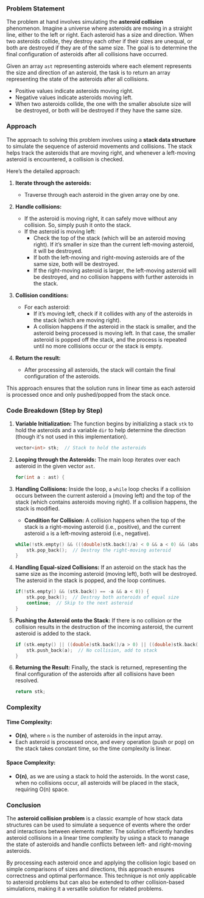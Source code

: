 ### Problem Statement

The problem at hand involves simulating the **asteroid collision** phenomenon. Imagine a universe where asteroids are moving in a straight line, either to the left or right. Each asteroid has a size and direction. When two asteroids collide, they destroy each other if their sizes are unequal, or both are destroyed if they are of the same size. The goal is to determine the final configuration of asteroids after all collisions have occurred.

Given an array `ast` representing asteroids where each element represents the size and direction of an asteroid, the task is to return an array representing the state of the asteroids after all collisions.

- Positive values indicate asteroids moving right.
- Negative values indicate asteroids moving left.
- When two asteroids collide, the one with the smaller absolute size will be destroyed, or both will be destroyed if they have the same size.

### Approach

The approach to solving this problem involves using a **stack data structure** to simulate the sequence of asteroid movements and collisions. The stack helps track the asteroids that are moving right, and whenever a left-moving asteroid is encountered, a collision is checked.

Here’s the detailed approach:

1. **Iterate through the asteroids:**
   - Traverse through each asteroid in the given array one by one.
   
2. **Handle collisions:**
   - If the asteroid is moving right, it can safely move without any collision. So, simply push it onto the stack.
   - If the asteroid is moving left:
     - Check the top of the stack (which will be an asteroid moving right). If it’s smaller in size than the current left-moving asteroid, it will be destroyed.
     - If both the left-moving and right-moving asteroids are of the same size, both will be destroyed.
     - If the right-moving asteroid is larger, the left-moving asteroid will be destroyed, and no collision happens with further asteroids in the stack.

3. **Collision conditions:**
   - For each asteroid:
     - If it’s moving left, check if it collides with any of the asteroids in the stack (which are moving right).
     - A collision happens if the asteroid in the stack is smaller, and the asteroid being processed is moving left. In that case, the smaller asteroid is popped off the stack, and the process is repeated until no more collisions occur or the stack is empty.
   
4. **Return the result:**
   - After processing all asteroids, the stack will contain the final configuration of the asteroids.

This approach ensures that the solution runs in linear time as each asteroid is processed once and only pushed/popped from the stack once.

### Code Breakdown (Step by Step)

1. **Variable Initialization:**
   The function begins by initializing a stack `stk` to hold the asteroids and a variable `dir` to help determine the direction (though it's not used in this implementation).

   ```cpp
   vector<int> stk;  // Stack to hold the asteroids
   ```

2. **Looping through the Asteroids:**
   The main loop iterates over each asteroid in the given vector `ast`.

   ```cpp
   for(int a : ast) {
   ```

3. **Handling Collisions:**
   Inside the loop, a `while` loop checks if a collision occurs between the current asteroid `a` (moving left) and the top of the stack (which contains asteroids moving right). If a collision happens, the stack is modified.

   - **Condition for Collision:** A collision happens when the top of the stack is a right-moving asteroid (i.e., positive), and the current asteroid `a` is a left-moving asteroid (i.e., negative).
   
   ```cpp
   while(!stk.empty() && (((double)stk.back()/a) < 0 && a < 0) && (abs(stk.back()) < abs(a))) {
       stk.pop_back();  // Destroy the right-moving asteroid
   }
   ```

4. **Handling Equal-sized Collisions:**
   If an asteroid on the stack has the same size as the incoming asteroid (moving left), both will be destroyed. The asteroid in the stack is popped, and the loop continues.

   ```cpp
   if(!stk.empty() && (stk.back() == -a && a < 0)) {
       stk.pop_back();  // Destroy both asteroids of equal size
       continue;  // Skip to the next asteroid
   }
   ```

5. **Pushing the Asteroid onto the Stack:**
   If there is no collision or the collision results in the destruction of the incoming asteroid, the current asteroid is added to the stack.

   ```cpp
   if (stk.empty() || ((double)stk.back()/a > 0) || ((double)stk.back()/a < 0 && a > 0)) {
       stk.push_back(a);  // No collision, add to stack
   }
   ```

6. **Returning the Result:**
   Finally, the stack is returned, representing the final configuration of the asteroids after all collisions have been resolved.

   ```cpp
   return stk;
   ```

### Complexity

#### Time Complexity:
- **O(n)**, where `n` is the number of asteroids in the input array.
- Each asteroid is processed once, and every operation (push or pop) on the stack takes constant time, so the time complexity is linear.

#### Space Complexity:
- **O(n)**, as we are using a stack to hold the asteroids. In the worst case, when no collisions occur, all asteroids will be placed in the stack, requiring O(n) space.

### Conclusion

The **asteroid collision problem** is a classic example of how stack data structures can be used to simulate a sequence of events where the order and interactions between elements matter. The solution efficiently handles asteroid collisions in a linear time complexity by using a stack to manage the state of asteroids and handle conflicts between left- and right-moving asteroids.

By processing each asteroid once and applying the collision logic based on simple comparisons of sizes and directions, this approach ensures correctness and optimal performance. This technique is not only applicable to asteroid problems but can also be extended to other collision-based simulations, making it a versatile solution for related problems.